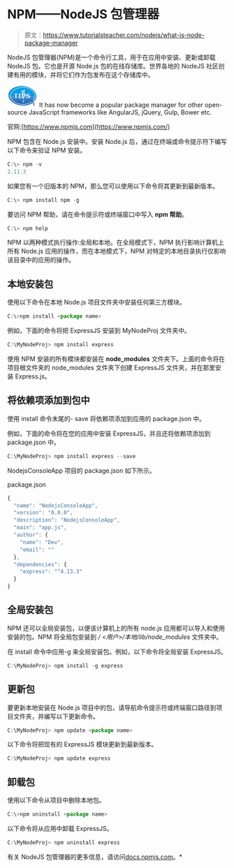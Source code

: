 # NPM——NodeJS 包管理器

> 原文：<https://www.tutorialsteacher.com/nodejs/what-is-node-package-manager>

NodeJS 包管理器(NPM)是一个命令行工具，用于在应用中安装、更新或卸载 NodeJS 包。它也是开源 Node.js 包的在线存储库。世界各地的 NodeJS 社区创建有用的模块，并将它们作为包发布在这个存储库中。

![](img/751bca76a769f8ad315ebee3fdf7d98e.png) It has now become a popular package manager for other open-source JavaScript frameworks like AngularJS, jQuery, Gulp, Bower etc.

官网:[https://www.npmjs.com](https://www.npmjs.com/)

NPM 包含在 Node.js 安装中。安装 Node.js 后，通过在终端或命令提示符下编写以下命令来验证 NPM 安装。

```js
C:\> npm -v
2.11.3
```

如果您有一个旧版本的 NPM，那么您可以使用以下命令将其更新到最新版本。

```js
C:\> npm install npm -g
```

要访问 NPM 帮助，请在命令提示符或终端窗口中写入 **npm 帮助**。

```js
C:\> npm help
```

NPM 以两种模式执行操作:全局和本地。在全局模式下，NPM 执行影响计算机上所有 Node.js 应用的操作，而在本地模式下，NPM 对特定的本地目录执行仅影响该目录中的应用的操作。

## 本地安装包

使用以下命令在本地 Node.js 项目文件夹中安装任何第三方模块。

```js
C:\>npm install <package name>
```

例如，下面的命令将把 ExpressJS 安装到 MyNodeProj 文件夹中。

```js
C:\MyNodeProj> npm install express
```

使用 NPM 安装的所有模块都安装在 **node_modules** 文件夹下。上面的命令将在项目根文件夹的 node_modules 文件夹下创建 ExpressJS 文件夹，并在那里安装 Express.js。

## 将依赖项添加到包中

使用 install 命令末尾的- save 将依赖项添加到应用的 package.json 中。

例如，下面的命令将在您的应用中安装 ExpressJS，并且还将依赖项添加到 package.json 中。

```js
C:\MyNodeProj> npm install express --save
```

NodejsConsoleApp 项目的 package.json 如下所示。

package.json 

```js
{
  "name": "NodejsConsoleApp",
  "version": "0.0.0",
  "description": "NodejsConsoleApp",
  "main": "app.js",
  "author": {
    "name": "Dev",
    "email": ""
  },
  "dependencies": {
    "express": "^4.13.3"
  }
} 
```

## 全局安装包

NPM 还可以全局安装包，以便该计算机上的所有 node.js 应用都可以导入和使用安装的包。NPM 将全局包安装到 */ <用户>/本地/lib/node_modules* 文件夹中。

在 install 命令中应用-g 来全局安装包。例如，以下命令将全局安装 ExpressJS。

```js
C:\MyNodeProj> npm install -g express
```

## 更新包

要更新本地安装在 Node.js 项目中的包，请导航命令提示符或终端窗口路径到项目文件夹，并编写以下更新命令。

```js
C:\MyNodeProj> npm update <package name>
```

以下命令将把现有的 ExpressJS 模块更新到最新版本。

```js
C:\MyNodeProj> npm update express
```

## 卸载包

使用以下命令从项目中删除本地包。

```js
C:\>npm uninstall <package name>
```

以下命令将从应用中卸载 ExpressJS。

```js
C:\MyNodeProj> npm uninstall express
```

有关 NodeJS 包管理器的更多信息，请访问[docs.npmjs.com](https://docs.npmjs.com/)。*